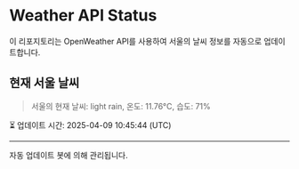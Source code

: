 
# Weather API Status

이 리포지토리는 OpenWeather API를 사용하여 서울의 날씨 정보를 자동으로 업데이트합니다.

## 현재 서울 날씨
> 서울의 현재 날씨: light rain, 온도: 11.76°C, 습도: 71%

⏳ 업데이트 시간: 2025-04-09 10:45:44 (UTC)

---
자동 업데이트 봇에 의해 관리됩니다.
